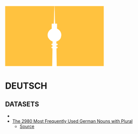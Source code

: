 ![](./assets/BerlinBerlin.png)

# DEUTSCH

## DATASETS

- []()
- [The 2980 Most Frequently Used German Nouns with Plural](./data/frequent.nouns.neri.json) 
    - [Source](http://frequencylists.blogspot.com/2016/01/the-2980-most-frequently-used-german.html)